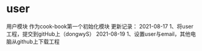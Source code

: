 # user
用户模块
作为cook-book第一个初始化模块
更新记录：
2021-08-17
  1、将user工程，提交到gitHub上（dongwyS）
2021-08-19
  1、设置user与email，其他电脑从github上下载工程
  

